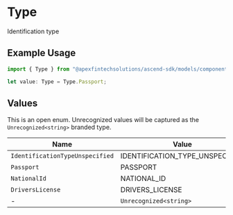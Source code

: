 # Type

Identification type

## Example Usage

```typescript
import { Type } from "@apexfintechsolutions/ascend-sdk/models/components";

let value: Type = Type.Passport;
```

## Values

This is an open enum. Unrecognized values will be captured as the `Unrecognized<string>` branded type.

| Name                            | Value                           |
| ------------------------------- | ------------------------------- |
| `IdentificationTypeUnspecified` | IDENTIFICATION_TYPE_UNSPECIFIED |
| `Passport`                      | PASSPORT                        |
| `NationalId`                    | NATIONAL_ID                     |
| `DriversLicense`                | DRIVERS_LICENSE                 |
| -                               | `Unrecognized<string>`          |